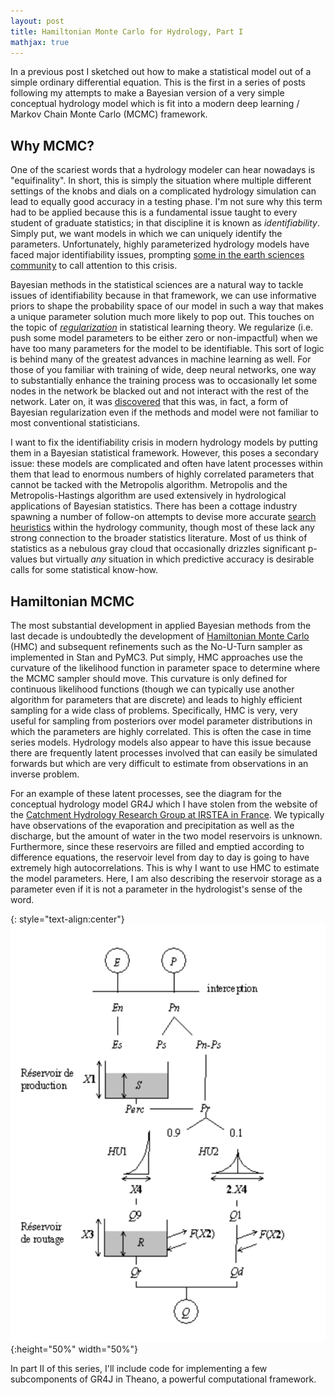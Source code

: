 ```yaml
---
layout: post
title: Hamiltonian Monte Carlo for Hydrology, Part I
mathjax: true
---
```

In a previous post I sketched out how to make a statistical model out of a simple ordinary differential equation. This is the first in a series of posts following my attempts to make a Bayesian version of a very simple conceptual hydrology model which is fit into a modern deep learning / Markov Chain Monte Carlo (MCMC) framework. 

## Why MCMC?

One of the scariest words that a hydrology modeler can hear nowadays is "equifinality". In short, this is simply the situation where multiple different settings of the knobs and dials on a complicated hydrology simulation can lead to equally good accuracy in a testing phase. I'm not sure why this term had to be applied because this is a fundamental issue taught to every student of graduate statistics; in that discipline it is known as *identifiability*. Simply put, we want models in which we can uniquely identify the parameters. Unfortunately, highly parameterized hydrology models have faced major identifiability issues, prompting [some in the earth sciences community](http://www.calwater.ca.gov/CALFED_LMS/lms/Content/calfed/library/Getting_the_Right_Answers_for_the_Right_Reasons-Kirchner.pdf) to call attention to this crisis. 

Bayesian methods in the statistical sciences are a natural way to tackle issues of identifiability because in that framework, we can use informative priors to shape the probability space of our model in such a way that makes a unique parameter solution much more likely to pop out. This touches on the topic of [*regularization*](https://en.wikipedia.org/wiki/Statistical_learning_theory#Regularization) in statistical learning theory. We regularize (i.e. push some model parameters to be either zero or non-impactful) when we have too many parameters for the model to be identifiable. This sort of logic is behind many of the greatest advances in machine learning as well. For those of you familiar with training of wide, deep neural networks, one way to substantially enhance the training process was to occasionally let some nodes in the network be blacked out and not interact with the rest of the network. Later on, it was [discovered](https://arxiv.org/abs/1506.02142) that this was, in fact, a form of Bayesian regularization even if the methods and model were not familiar to most conventional statisticians.

I want to fix the identifiability crisis in modern hydrology models by putting them in a Bayesian statistical framework. However, this poses a secondary issue: these models are complicated and often have latent processes within them that lead to enormous numbers of highly correlated parameters that cannot be tacked with the Metropolis algorithm. Metropolis and the Metropolis-Hastings algorithm are used extensively in hydrological applications of Bayesian statistics. There has been a cottage industry spawning a number of follow-on attempts to devise more accurate [search heuristics](http://faculty.sites.uci.edu/jasper/files/2016/04/70.pdf) within the hydrology community, though most of these lack any strong connection to the broader statistics literature. Most of us think of statistics as a nebulous gray cloud that occasionally drizzles significant p-values but virtually *any* situation in which predictive accuracy is desirable calls for some statistical know-how.

## Hamiltonian MCMC

The most substantial development in applied Bayesian methods from the last decade is undoubtedly the development of [Hamiltonian Monte Carlo](https://arxiv.org/pdf/1206.1901.pdf) (HMC) and subsequent refinements such as the No-U-Turn sampler as implemented in Stan and PyMC3. Put simply, HMC approaches use the curvature of the likelihood function in parameter space to determine where the MCMC sampler should move. This curvature is only defined for continuous likelihood functions (though we can typically use another algorithm for parameters that are discrete) and leads to highly efficient sampling for a wide class of problems. Specifically, HMC is very, very useful for sampling from posteriors over model parameter distributions in which the parameters are highly correlated. This is often the case in time series models. Hydrology models also appear to have this issue because there are frequently latent processes involved that can easily be simulated forwards but which are very difficult to estimate from observations in an inverse problem.

For an example of these latent processes, see the diagram for the conceptual hydrology model GR4J which I have stolen from the website of the [Catchment Hydrology Research Group at IRSTEA in France](https://webgr.irstea.fr/en/modeles/journalier-gr4j-2/). We typically have observations of the evaporation and precipitation as well as the discharge, but the amount of water in the two model reservoirs is unknown. Furthermore, since these reservoirs are filled and emptied according to difference equations, the reservoir level from day to day is going to have extremely high autocorrelations. This is why I want to use HMC to estimate the model parameters. Here, I am also describing the reservoir storage as a parameter even if it is not a parameter in the hydrologist's sense of the word.

{: style="text-align:center"}
![png](/images/gr4j_schematic.png){:height="50%" width="50%"}

In part II of this series, I'll include code for implementing a few subcomponents of GR4J in Theano, a powerful computational framework.


```python

```
